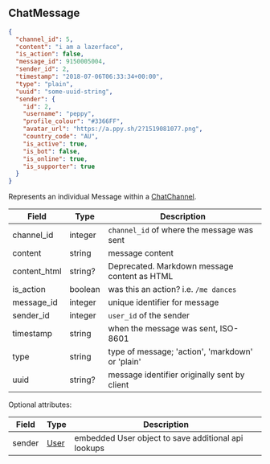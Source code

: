 ## ChatMessage
```json
{
  "channel_id": 5,
  "content": "i am a lazerface",
  "is_action": false,
  "message_id": 9150005004,
  "sender_id": 2,
  "timestamp": "2018-07-06T06:33:34+00:00",
  "type": "plain",
  "uuid": "some-uuid-string",
  "sender": {
    "id": 2,
    "username": "peppy",
    "profile_colour": "#3366FF",
    "avatar_url": "https://a.ppy.sh/2?1519081077.png",
    "country_code": "AU",
    "is_active": true,
    "is_bot": false,
    "is_online": true,
    "is_supporter": true
  }
}
```

Represents an individual Message within a [ChatChannel](#chatchannel).

Field        | Type    | Description
------------ | ------- | ------------------------------------------------------------
channel_id   | integer | `channel_id` of where the message was sent
content      | string  | message content
content_html | string? | Deprecated. Markdown message content as HTML
is_action    | boolean | was this an action? i.e. `/me dances`
message_id   | integer | unique identifier for message
sender_id    | integer | `user_id` of the sender
timestamp    | string  | when the message was sent, ISO-8601
type         | string  | type of message; 'action', 'markdown' or 'plain'
uuid         | string? | message identifier originally sent by client

Optional attributes:

Field      | Type          | Description
---------- | ------------- | ------------------------------------------------------------
sender     | [User](#user) | embedded User object to save additional api lookups
